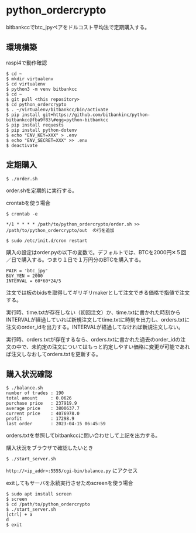 # python_ordercrypto

bitbankccでbtc_jpyペアをドルコスト平均法で定期購入する。

## 環境構築

raspi4で動作確認

    $ cd ~
    $ mkdir virtualenv
    $ cd virtualenv
    $ python3 -m venv bitbankcc
    $ cd ~
    $ git pull <this repository>
    $ cd python_ordercrypto
    $ . ~/virtualenv/bitbankcc/bin/activate
    $ pip install git+https://github.com/bitbankinc/python-bitbankcc@fba9f83\#egg=python-bitbankcc
    $ pip install requests
    $ pip install python-dotenv
    $ echo "ENV_KEY=XXX" > .env
    $ echo "ENV_SECRET=XXX" >> .env
    $ deactivate
    
## 定期購入

    $ ./order.sh

order.shを定期的に実行する。

crontabを使う場合

    $ crontab -e
    
    */1 * * * * /path/to/python_ordercrypto/order.sh >> /path/to/python_ordercrypto/out  の行を追加
    
    $ sudo /etc/init.d/cron restart

購入の設定はorder.pyの以下の変数で。デフォルトでは、BTCを2000円✕５回／日で購入する。つまり１日で１万円分のBTCを購入する。

    PAIR = 'btc_jpy'
    BUY_YEN = 2000
    INTERVAL = 60*60*24/5

注文では板のbidsを取得してギリギリmakerとして注文できる価格で指値で注文する。

実行時、time.txtが存在しない（初回注文）か、time.txtに書かれた時刻からINTERVALが経過していれば新規注文してtime.txtに時刻を出力し、orders.txtに注文のorder_idを出力する。INTERVALが経過してなければ新規注文しない。

実行時、orders.txtが存在するなら、orders.txtに書かれた過去のorder_idの注文の中で、未約定の注文についてはもっと約定しやすい価格に変更が可能であれば注文しなおしてorders.txtを更新する。


## 購入状況確認

    $ ./balance.sh
    number of trades : 190
    total amount     : 0.0626
    purchase price   : 237919.9
    average price    : 3800637.7
    current price    : 4076978.0
    profit           : 17298.9
    last order       : 2023-04-15 06:45:59

orders.txtを参照してbitbankccに問い合わせして上記を出力する。

購入状況をブラウザで確認したいとき

    $ ./start_server.sh
    
`http://<ip_addr>:5555/cgi-bin/balance.py` にアクセス

exitしてもサーバを永続実行させためscreenを使う場合

    $ sudo apt install screen
    $ screen
    $ cd /path/to/python_ordercrypto
    $ ./start_server.sh
    [ctrl] + a
    d
    $ exit
    
